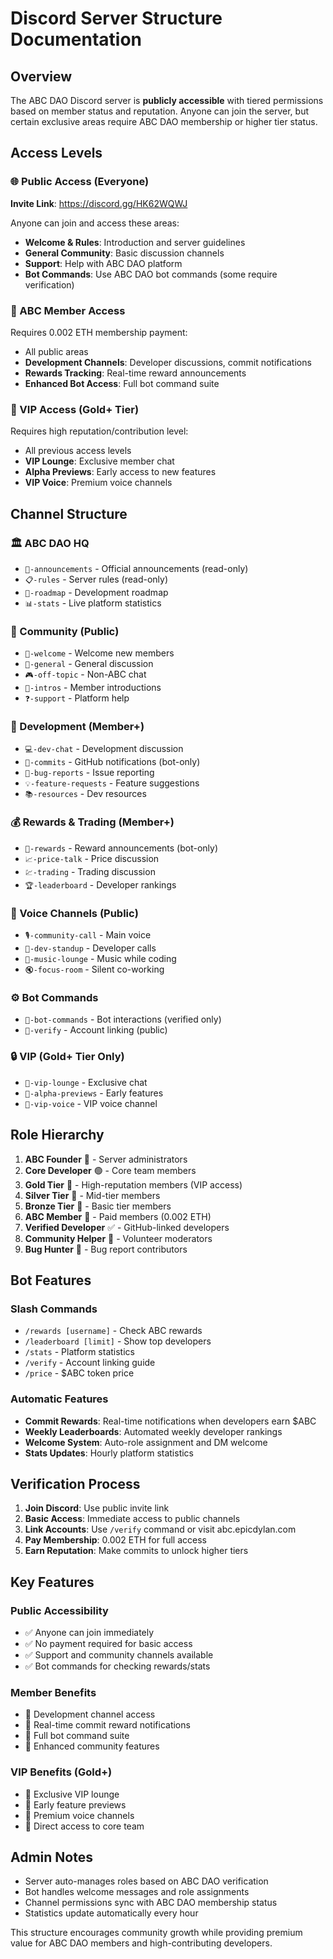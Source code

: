 # Discord Server Structure Documentation

## Overview
The ABC DAO Discord server is **publicly accessible** with tiered permissions based on member status and reputation. Anyone can join the server, but certain exclusive areas require ABC DAO membership or higher tier status.

## Access Levels

### 🌐 Public Access (Everyone)
**Invite Link**: https://discord.gg/HK62WQWJ

Anyone can join and access these areas:
- **Welcome & Rules**: Introduction and server guidelines
- **General Community**: Basic discussion channels
- **Support**: Help with ABC DAO platform
- **Bot Commands**: Use ABC DAO bot commands (some require verification)

### 🔵 ABC Member Access
Requires 0.002 ETH membership payment:
- All public areas
- **Development Channels**: Developer discussions, commit notifications
- **Rewards Tracking**: Real-time reward announcements
- **Enhanced Bot Access**: Full bot command suite

### 🥇 VIP Access (Gold+ Tier)
Requires high reputation/contribution level:
- All previous access levels
- **VIP Lounge**: Exclusive member chat
- **Alpha Previews**: Early access to new features
- **VIP Voice**: Premium voice channels

## Channel Structure

### 🏛️ ABC DAO HQ
- `📢-announcements` - Official announcements (read-only)
- `📋-rules` - Server rules (read-only)
- `🎯-roadmap` - Development roadmap
- `📊-stats` - Live platform statistics

### 💬 Community (Public)
- `👋-welcome` - Welcome new members
- `💭-general` - General discussion
- `🎮-off-topic` - Non-ABC chat
- `🤝-intros` - Member introductions
- `❓-support` - Platform help

### 🔨 Development (Member+)
- `💻-dev-chat` - Development discussion
- `🔄-commits` - GitHub notifications (bot-only)
- `🐛-bug-reports` - Issue reporting
- `💡-feature-requests` - Feature suggestions
- `📚-resources` - Dev resources

### 💰 Rewards & Trading (Member+)
- `🎉-rewards` - Reward announcements (bot-only)
- `📈-price-talk` - Price discussion
- `💹-trading` - Trading discussion
- `🏆-leaderboard` - Developer rankings

### 🎤 Voice Channels (Public)
- `🎙️-community-call` - Main voice
- `👥-dev-standup` - Developer calls
- `🎵-music-lounge` - Music while coding
- `🔇-focus-room` - Silent co-working

### ⚙️ Bot Commands
- `🤖-bot-commands` - Bot interactions (verified only)
- `🔗-verify` - Account linking (public)

### 🔒 VIP (Gold+ Tier Only)
- `👑-vip-lounge` - Exclusive chat
- `🔮-alpha-previews` - Early features
- `🎤-vip-voice` - VIP voice channel

## Role Hierarchy

1. **ABC Founder** 👑 - Server administrators
2. **Core Developer** 🟢 - Core team members
3. **Gold Tier** 🥇 - High-reputation members (VIP access)
4. **Silver Tier** 🥈 - Mid-tier members
5. **Bronze Tier** 🥉 - Basic tier members
6. **ABC Member** 🔵 - Paid members (0.002 ETH)
7. **Verified Developer** ✅ - GitHub-linked developers
8. **Community Helper** 💜 - Volunteer moderators
9. **Bug Hunter** 🔴 - Bug report contributors

## Bot Features

### Slash Commands
- `/rewards [username]` - Check ABC rewards
- `/leaderboard [limit]` - Show top developers
- `/stats` - Platform statistics
- `/verify` - Account linking guide
- `/price` - $ABC token price

### Automatic Features
- **Commit Rewards**: Real-time notifications when developers earn $ABC
- **Weekly Leaderboards**: Automated weekly developer rankings
- **Welcome System**: Auto-role assignment and DM welcome
- **Stats Updates**: Hourly platform statistics

## Verification Process

1. **Join Discord**: Use public invite link
2. **Basic Access**: Immediate access to public channels
3. **Link Accounts**: Use `/verify` command or visit abc.epicdylan.com
4. **Pay Membership**: 0.002 ETH for full access
5. **Earn Reputation**: Make commits to unlock higher tiers

## Key Features

### Public Accessibility
- ✅ Anyone can join immediately
- ✅ No payment required for basic access
- ✅ Support and community channels available
- ✅ Bot commands for checking rewards/stats

### Member Benefits
- 🎯 Development channel access
- 🎯 Real-time commit reward notifications
- 🎯 Full bot command suite
- 🎯 Enhanced community features

### VIP Benefits (Gold+)
- 👑 Exclusive VIP lounge
- 👑 Early feature previews
- 👑 Premium voice channels
- 👑 Direct access to core team

## Admin Notes

- Server auto-manages roles based on ABC DAO verification
- Bot handles welcome messages and role assignments
- Channel permissions sync with ABC DAO membership status
- Statistics update automatically every hour

This structure encourages community growth while providing premium value for ABC DAO members and high-contributing developers.